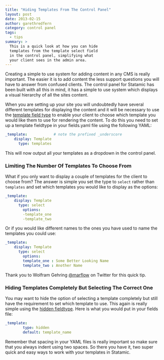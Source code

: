 ```yaml
---
title: "Hiding Templates From The Control Panel"
layout: post
date: 2013-02-15
author: garethredfern
category: control panel
tags:
  - tips
summary: >
  This is a quick look at how you can hide
  templates from the template select field
  in the control panel, simplifying what
  your client sees in the admin area.
---
```

Creating a simple to use system for adding content in any CMS is really important. The easier it is to add content the less support questions you will have to answer from confused clients.  The control panel for Statamic has been built with all this in mind, it has a simple to use system which displays a visual hierarchy of all the sites content.

When you are setting up your site you will undoubtedly have several different templates for displaying the content and it will be necessary to use the [template field type](http://statamic.com/learn/documentation/fieldtypes/templates) to enable your client to choose which template you would like them to use for rendering the content. To do this you need to set up a template fieldtype in your fields.yaml file using the following YAML:

~~~yaml
_template:            # note the prefixed _underscore
    display: Template
	  type: templates
~~~

This will now output all your templates as a dropdown in the control panel.

### Limiting The Number Of Templates To Choose From
What if you only want to display a couple of templates for the client to choose from? The answer is simple you set the type to `select` rather than `templates` and set which templates you would like to display as the options:

~~~yaml
_template:
    display: Template
	  type: select
		options:
	    -template_one
	    -template_two
~~~

Or if you would like different names to the ones you have used to name the templates you could use:

~~~yaml
_template:
    display: Template
	  type: select
		options:
	    template_one : Some Better Looking Name
	    template_two : Another Name
~~~

Thank you to Wolfram Gehring [@marflow](https://twitter.com/marflow) on Twitter for this quick tip.

### Hiding Templates Completely But Selecting The Correct One
You may want to hide the option of selecting a template completely but still have the requirement to set which template to use. This again is really simple using the [hidden fieldtype](http://statamic.com/learn/documentation/fieldtypes/hidden). Here is what you would put in your fields file:

~~~yaml
_template:
		type: hidden
		default: template_name
~~~

Remember that spacing in your YAML files is really important so make sure that you always indent using two spaces. So there you have it, two super quick and easy ways to work with your templates in Statamic.
